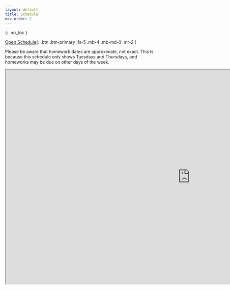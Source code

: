 ```yaml
---
layout: default
title: Schedule
nav_order: 2
---
```


{: .no_toc }

[Open Schedule]([http://sde-course.com](https://docs.google.com/spreadsheets/d/e/2PACX-1vTe0HylBkMPA6t9WwmoxMi6y9RhcNFON6A4eN5pY9kWf1HEKD6mdJKbSbkR3njW8IMysES3CrKpBCXN/pubhtml?gid=0&single=true&widget=true&headers=false)){: .btn .btn-primary .fs-5 .mb-4 .mb-md-0 .mr-2 }

Please be aware that homework dates are approximate, not exact. This is because this schedule only shows Tuesdays and Thursdays, and homeworks may be due on other days of the week.

<iframe src="https://docs.google.com/spreadsheets/d/e/2PACX-1vTe0HylBkMPA6t9WwmoxMi6y9RhcNFON6A4eN5pY9kWf1HEKD6mdJKbSbkR3njW8IMysES3CrKpBCXN/pubhtml?gid=0&single=true&widget=true&headers=false" width="1200" height="700"></iframe>
